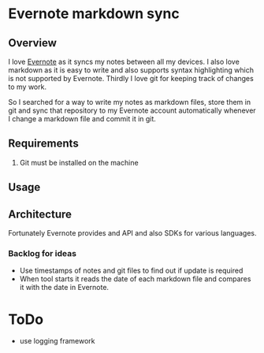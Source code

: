 # Evernote markdown sync

## Overview

I love [Evernote](https://evernote.com/intl/de/pricing/) as it syncs my notes between all my devices. I also love markdown as it is easy to write and also supports syntax highlighting which is not supported by Evernote. Thirdly I love git for keeping track of changes to my work.

So I searched for a way to write my notes as markdown files, store them in git and sync that repository to my Evernote account automatically whenever I change a markdown file and commit it in git.

## Requirements

1. Git must be installed on the machine

## Usage


## Architecture

Fortunately Evernote provides and API and also SDKs for various languages.

### Backlog for ideas

* Use timestamps of notes and git files to find out if update is required
* When tool starts it reads the date of each markdown file and compares it with the date in Evernote.

# ToDo

* use logging framework
